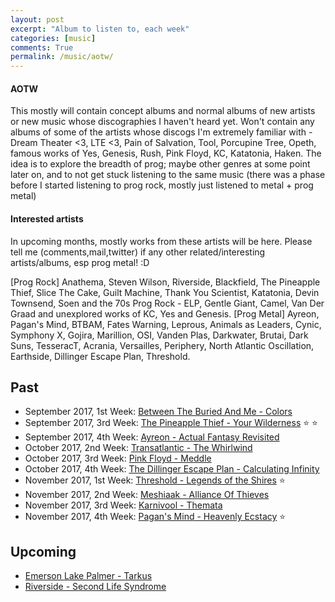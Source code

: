 ```yaml
---
layout: post
excerpt: "Album to listen to, each week"
categories: [music]
comments: True
permalink: /music/aotw/
---
```


#### AOTW

This mostly will contain concept albums and normal albums of new artists or new music whose discographies I haven't heard yet. Won't contain any albums of some of the artists whose discogs I'm extremely familiar with - Dream Theater <3, LTE <3, Pain of Salvation, Tool, Porcupine Tree, Opeth, famous works of Yes, Genesis, Rush, Pink Floyd, KC, Katatonia, Haken. The idea is to explore the breadth of prog; maybe other genres at some point later on, and to not get stuck listening to the same music (there was a phase before I started listening to prog rock, mostly just listened to metal + prog metal)

#### Interested artists

In upcoming months, mostly works from these artists will be here. Please tell me (comments,mail,twitter) if any other related/interesting artists/albums, esp prog metal! :D

[Prog Rock] Anathema, Steven Wilson, Riverside, Blackfield, The Pineapple Thief, Slice The Cake, Guilt Machine, Thank You Scientist, Katatonia, Devin Townsend, Soen and the 70s Prog Rock - ELP, Gentle Giant, Camel, Van Der Graad and unexplored works of KC, Yes and Genesis.
[Prog Metal] Ayreon, Pagan's Mind,  BTBAM, Fates Warning, Leprous, Animals as Leaders, Cynic, Symphony X, Gojira, Marillion, OSI, Vanden Plas, Darkwater, Brutai, Dark Suns, TesseracT, Acrania, Versailles, Periphery, North Atlantic Oscillation, Earthside, Dillinger Escape Plan, Threshold.



## Past
- September 2017, 1st Week: [Between The Buried And Me - Colors](https://open.spotify.com/album/56mXsvBsKgRCXgmtzOAC22)
- September 2017, 3rd Week: [The Pineapple Thief - Your Wilderness](https://open.spotify.com/album/7jjzqewWL5T2lj8hU2Z4bG) :star: :star:
- September 2017, 4th Week: [Ayreon - Actual Fantasy Revisited](https://open.spotify.com/album/5I6I4IAoTa6Kz04wsf0KnC)
- October 2017, 2nd Week: [Transatlantic - The Whirlwind](https://www.amazon.com/Whirlwind-Transatlantic/dp/B002OB9KPE)
- October 2017, 3rd Week: [Pink Floyd - Meddle](https://open.spotify.com/album/468ZwCchVtzEbt9BHmXopb)
- October 2017, 4th Week: [The Dillinger Escape Plan - Calculating Infinity](https://open.spotify.com/album/0lUmhvC9JtPpU8LEYHVdyS)
- November 2017, 1st Week: [Threshold - Legends of the Shires](https://open.spotify.com/album/00ne0iFQv1qFKcP6Th1EkD) :star: 
- November 2017, 2nd Week: [Meshiaak - Alliance Of Thieves](https://open.spotify.com/album/0oF5EOEyPcUZvlyHH84TRq)
- November 2017, 3rd Week: [Karnivool - Themata](https://open.spotify.com/album/0omKAKPTlUn7bREO0c39QI)
- November 2017, 4th Week: [Pagan's Mind - Heavenly Ecstacy](https://open.spotify.com/album/0yAjhIKJpvL5BGOmBgQAb7) :star:

## Upcoming

- [Emerson Lake Palmer - Tarkus](https://open.spotify.com/album/6mqJylLfGnLCXhdyMPBCRo)
- [Riverside - Second Life Syndrome](https://open.spotify.com/album/4Zx7hlALHjjmjAXOSCJQCg)
